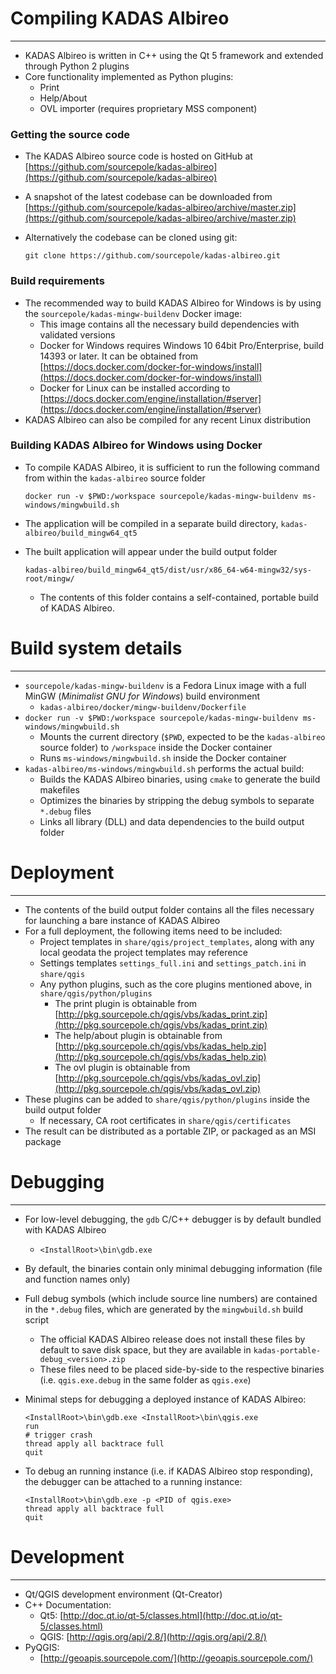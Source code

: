 Compiling KADAS Albireo
=======================
- - -

* KADAS Albireo is written in C++ using the Qt 5 framework and extended through Python 2 plugins
* Core functionality implemented as Python plugins:
  * Print
  * Help/About
  * OVL importer (requires proprietary MSS component)

### Getting the source code

 * The KADAS Albireo source code is hosted on GitHub at [https://github.com/sourcepole/kadas-albireo](https://github.com/sourcepole/kadas-albireo)
 * A snapshot of the latest codebase can be downloaded from [https://github.com/sourcepole/kadas-albireo/archive/master.zip](https://github.com/sourcepole/kadas-albireo/archive/master.zip)
 * Alternatively the codebase can be cloned using git:

       git clone https://github.com/sourcepole/kadas-albireo.git


### Build requirements

 * The recommended way to build KADAS Albireo for Windows is by using the `sourcepole/kadas-mingw-buildenv` Docker image:
   * This image contains all the necessary build dependencies with validated versions
   * Docker for Windows requires Windows 10 64bit Pro/Enterprise, build 14393 or later. It can be obtained from [https://docs.docker.com/docker-for-windows/install](https://docs.docker.com/docker-for-windows/install)
   * Docker for Linux can be installed according to [https://docs.docker.com/engine/installation/#server](https://docs.docker.com/engine/installation/#server)
 * KADAS Albireo can also be compiled for any recent Linux distribution

### Building KADAS Albireo for Windows using Docker

 * To compile KADAS Albireo, it is sufficient to run the following command from within the `kadas-albireo` source folder

       docker run -v $PWD:/workspace sourcepole/kadas-mingw-buildenv ms-windows/mingwbuild.sh

 * The application will be compiled in a separate build directory, `kadas-albireo/build_mingw64_qt5`
 * The built application will appear under the build output folder

       kadas-albireo/build_mingw64_qt5/dist/usr/x86_64-w64-mingw32/sys-root/mingw/

   * The contents of this folder contains a self-contained, portable build of KADAS Albireo.

Build system details
====================
- - -

 * `sourcepole/kadas-mingw-buildenv` is a Fedora Linux image with a full MinGW (*Minimalist GNU for Windows*) build environment
   * `kadas-albireo/docker/mingw-buildenv/Dockerfile`
 * `docker run -v $PWD:/workspace sourcepole/kadas-mingw-buildenv ms-windows/mingwbuild.sh`
   * Mounts the current directory (`$PWD`, expected to be the `kadas-albireo` source folder) to `/workspace` inside the Docker container
   * Runs `ms-windows/mingwbuild.sh` inside the Docker container
 * `kadas-albireo/ms-windows/mingwbuild.sh` performs the actual build:
   * Builds the KADAS Albireo binaries, using `cmake` to generate the build makefiles
   * Optimizes the binaries by stripping the debug symbols to separate `*.debug` files
   * Links all library (DLL) and data dependencies to the build output folder

Deployment
==========
- - -

 * The contents of the build output folder contains all the files necessary for launching a bare instance of KADAS Albireo
 * For a full deployment, the following items need to be included:
   * Project templates in `share/qgis/project_templates`, along with any local geodata the project templates may reference
   * Settings templates `settings_full.ini` and `settings_patch.ini` in `share/qgis`
   * Any python plugins, such as the core plugins mentioned above, in `share/qgis/python/plugins`
     * The print plugin is obtainable from [http://pkg.sourcepole.ch/qgis/vbs/kadas_print.zip](http://pkg.sourcepole.ch/qgis/vbs/kadas_print.zip)
     * The help/about plugin is obtainable from [http://pkg.sourcepole.ch/qgis/vbs/kadas_help.zip](http://pkg.sourcepole.ch/qgis/vbs/kadas_help.zip)
     * The ovl plugin is obtainable from [http://pkg.sourcepole.ch/qgis/vbs/kadas_ovl.zip](http://pkg.sourcepole.ch/qgis/vbs/kadas_ovl.zip)
 * These plugins can be added to `share/qgis/python/plugins` inside the build output folder
   * If necessary, CA root certificates in `share/qgis/certificates`
 * The result can be distributed as a portable ZIP, or packaged as an MSI package

Debugging
=========
- - -

 * For low-level debugging, the `gdb` C/C++ debugger is by default bundled with KADAS Albireo
   * `<InstallRoot>\bin\gdb.exe`
 * By default, the binaries contain only minimal debugging information (file and function names only)
 * Full debug symbols (which include source line numbers) are contained in the `*.debug` files, which are generated by the `mingwbuild.sh` build script
   * The official KADAS Albireo release does not install these files by default to save disk space, but they are available in `kadas-portable-debug_<version>.zip`
   * These files need to be placed side-by-side to the respective binaries (i.e. `qgis.exe.debug` in the same folder as `qgis.exe`)
 * Minimal steps for debugging a deployed instance of KADAS Albireo:

       <InstallRoot>\bin\gdb.exe <InstallRoot>\bin\qgis.exe
       run
       # trigger crash
       thread apply all backtrace full
       quit

 * To debug an running instance (i.e. if KADAS Albireo stop responding), the debugger can be attached to a running instance:

       <InstallRoot>\bin\gdb.exe -p <PID of qgis.exe>
       thread apply all backtrace full
       quit

Development
===========
- - -

 * Qt/QGIS development environment (Qt-Creator)
 * C++ Documentation:
   * Qt5: [http://doc.qt.io/qt-5/classes.html](http://doc.qt.io/qt-5/classes.html)
   * QGIS: [http://qgis.org/api/2.8/](http://qgis.org/api/2.8/)
 * PyQGIS:
   * [http://geoapis.sourcepole.com/](http://geoapis.sourcepole.com/)
